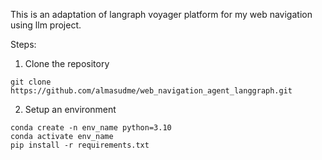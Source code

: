 This is an adaptation of langraph voyager platform for my web navigation using llm project.

Steps:
1. Clone the repository
```
git clone https://github.com/almasudme/web_navigation_agent_langgraph.git
```
2. Setup an environment
```
conda create -n env_name python=3.10
conda activate env_name
pip install -r requirements.txt
```
